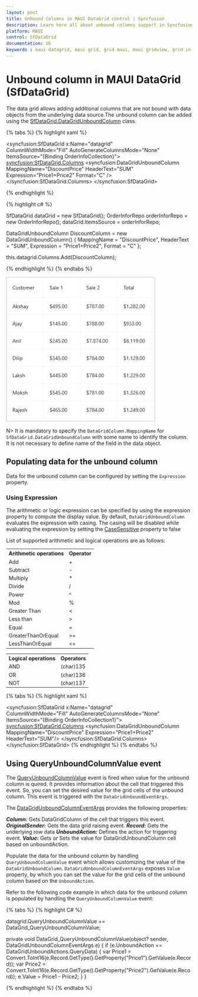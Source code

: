 ```yaml
---
layout: post
title: Unbound Columns in MAUI DataGrid control | Syncfusion
description: Learn here all about unbound columns support in Syncfusion MAUI DataGrid (SfDataGrid) control and more about it.
platform: MAUI
control: SfDataGrid
documentation: UG
keywords : maui datagrid, maui grid, grid maui, maui gridview, grid in maui, .net maui datagrid, .net maui grid, .net grid maui, .net maui unbound column, maui unbound coulumn
---
```


# Unbound column in MAUI DataGrid (SfDataGrid)

The data grid allows adding additional columns that are not bound with data objects from the underlying data source.The unbound column can be added using the [SfDataGrid.DataGridUnboundColumn](https://help.syncfusion.com/cr/maui/Syncfusion.Maui.DataGrid.DataGridUnboundColumn.html) class.

{% tabs %}
{% highlight xaml %}

<syncfusion:SfDataGrid 
            x:Name="datagrid"    
            ColumnWidthMode="Fill"
            AutoGenerateColumnsMode="None"
            ItemsSource="{Binding OrderInfoCollection}">
    <syncfusion:SfDataGrid.Columns>
         <syncfusion:DataGridUnboundColumn 
                        MappingName="DiscountPrice"
                        HeaderText="SUM"
                        Expression="Price1+Price2"
                        Format="C" />
    </syncfusion:SfDataGrid.Columns>
</syncfusion:SfDataGrid>

{% endhighlight %}

{% highlight c# %}

SfDataGrid dataGrid = new SfDataGrid();
OrderInforRepo orderInforRepo = new OrderInforRepo();
dataGrid.ItemsSource = orderInforRepo;

DataGridUnboundColumn DiscountColumn = new DataGridUnboundColumn()
{
    MappingName = "DiscountPrice",
    HeaderText = "SUM",
    Expression = "Price1+Price2",
    Format = "C"
};

this.datagrid.Columns.Add(DiscountColumn);
  
{% endhighlight %}
{% endtabs %}


<img alt="Unbound column in MAUI DataGrid" src="Images\unbound-column\maui-datagrid-unbound-column.png" width="404" />

N> It is mandatory to specify the `DataGridColumn.MappingName` for `SfDataGrid.DataGridUnboundColumn` with some name to identify the column. It is not necessary to define name of the field in the data object.

## Populating data for the unbound column
Data for the unbound column can be configured by setting the `Expression` property.

### Using Expression
The arithmetic or logic expression can be specified by using the expression property to compute the display value. By default, `DataGridUnboundColumn` evaluates the expression with casing. The casing will be disabled while evaluating the expression by setting the [CaseSensitive](https://help.syncfusion.com/cr/maui/Syncfusion.Maui.DataGrid.DataGridUnboundColumn.html#Syncfusion_Maui_DataGrid_DataGridUnboundColumn_CaseSensitiveProperty) property to false

List of supported arithmetic and logical operations are as follows:

<table>
    <tr>
        <th> Arithmetic operations </th>
        <th> Operator </th>
    </tr>
    <tr>
        <td> Add</td>
        <td> + </td>
    </tr>
    <tr>
        <td> Subtract</td>
        <td> - </td>
    </tr>
    <tr>
        <td> Multiply</td>
        <td> * </td>
    </tr>
    <tr>
        <td> Divide </td>
        <td> / </td>
    </tr>
    <tr>
        <td> Power</td>
        <td> ^ </td>
    </tr>
    <tr>
        <td> Mod</td>
        <td> % </td>
    </tr>
    <tr>
        <td> Greater Than</td>
        <td> < </td>
    </tr>
    <tr>
        <td> Less than</td>
        <td> > </td>
    </tr>
    <tr>
        <td> Equal</td>
        <td> = </td>
    </tr>
    <tr>
        <td> GreaterThanOrEqual</td>
        <td> >= </td>
    </tr>
    <tr>
        <td> LessThanOrEqual </td>
        <td> <= </td>
    </tr>
</table>

<table>
    <tr>
        <th> Logical operations </th>
        <th> Operators </th>
    </tr>
    <tr>
        <td> AND </td>
        <td> (char)135 </td>
    </tr>
    <tr>
        <td> OR  </td>
        <td> (char)136 </td>
    </tr>
    <tr>
        <td> NOT </td>
        <td> (char)137 </td>
    </tr>
</table>

{% tabs %}
{% highlight xaml %}

<syncfusion:SfDataGrid x:Name="datagrid"    
        ColumnWidthMode="Fill"
        AutoGenerateColumnsMode="None"
        ItemsSource="{Binding OrderInfoCollection1}">
    <syncfusion:SfDataGrid.Columns>
         <syncfusion:DataGridUnboundColumn 
                MappingName="DiscountPrice"
                Expression="Price1+Price2"
                HeaderText="SUM"/>
    </syncfusion:SfDataGrid.Columns>
</syncfusion:SfDataGrid>
{% endhighlight %}
{% endtabs %}

## Using QueryUnboundColumnValue event

The [QueryUnboundColumnValue](https://help.syncfusion.com/cr/maui/Syncfusion.Maui.DataGrid.SfDataGrid.html#Syncfusion_Maui_DataGrid_SfDataGrid_QueryUnboundColumnValue) event is fired when value for the unbound column is quired. It provides information about the cell that triggered this event. So, you can set the desired value for the grid cells of the unbound column. This event is triggered with the `DataGridUnboundEventArgs`.

The [DataGridUnboundColumnEventArgs](https://help.syncfusion.com/cr/maui/Syncfusion.Maui.DataGrid.DataGridUnboundColumnEventArgs.html) provides the following properties:

***Column:*** Gets DataGridColumn of the cell that triggers this event.
***OriginalSender:*** Gets the data grid raising event.
***Record:*** Gets the underlying row data
***UnboundAction:*** Defines the action for triggering event.
***Value:*** Gets or Sets the value for DataGridUnboundColumn cell based on unboundAction.

Populate the data for the unbound column by handling `QueryUnboundColumnValue` event which allows customizing the value of the `DataGridUnboundColumn`. `DataGridUnboundColumnEventArgs` exposes `Value` property, by which you can set the value for the grid cells of the unbound column based on the `UnboundAction`.

Refer to the following code example in which data for the unbound column is populated by handling the `QueryUnboundColumnValue` event:

{% tabs %}
{% highlight C# %}

datagrid.QueryUnboundColumnValue += DataGrid_QueryUnboundColumnValue;

private void DataGrid_QueryUnboundColumnValue(object? sender, DataGridUnboundColumnEventArgs e)
{
    if (e.UnboundAction == DataGridUnboundActions.QueryData)
    {
        var Price1 = Convert.ToInt16(e.Record.GetType().GetProperty("Price1").GetValue(e.Record));
        var Price2 = Convert.ToInt16(e.Record.GetType().GetProperty("Price2").GetValue(e.Record));
        e.Value = Price1 - Price2;
    }
}
  
{% endhighlight %}
{% endtabs %}